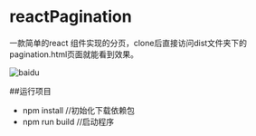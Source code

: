 # reactPagination
一款简单的react 组件实现的分页，clone后直接访问dist文件夹下的pagination.html页面就能看到效果。

 ![baidu](https://github.com/Silence11/reactPagination/blob/master/dist/imags/result.png) 
    
##运行项目
* npm  install  //初始化下载依赖包
* npm run build //启动程序
